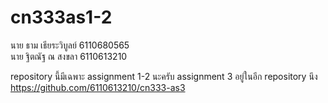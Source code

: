 # cn333as1-2
นาย ธาม เธียระวิบูลย์ 6110680565<br>
นาย ฐิตณัฐ ณ สงขลา 6110613210

repository นี้มีเฉพาะ assignment 1-2 นะครับ assignment 3 อยู่ในอีก repository นึง 
https://github.com/6110613210/cn333-as3

